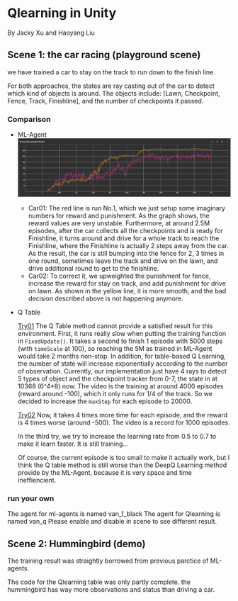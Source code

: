 # Qlearning in Unity
By Jacky Xu and Haoyang Liu

## Scene 1: the car racing (playground scene)
we have trained a car to stay on the track to run down to the finish line. 

For both approaches, the states are ray casting out of the car to detect which kind of objects is around. The objects include: [Lawn, Checkpoint, Fence, Track, Finishline], and the number of checkpoints it passed.

### Comparison
- ML-Agent
![Reward](car_ml.png)
  - Car01:
The red line is run No.1, which we just setup some imaginary numbers for reward and punishment. As the graph shows, the reward values are very unstable. Furthermore, at around 2.5M episodes, after the car collects all the checkpoints and is ready for Finishline, it turns around and drive for a whole track to reach the Finishline, where the Finishline is actually 2 steps away from the car. As the result, the car is still bumping into the fence for 2, 3 times in one round, sometimes leave the track and drive on the lawn, and drive additional round to get to the finishline.
  - Car02:
To correct it, we upweighted the punishment for fence, increase the reward for stay on track, and add punishment for drive on lawn. As shown in the yellow line, it is more smooth, and the bad decision described above is not happening anymore.
- Q Table

    [Try01](car_q.mp4)
    The Q Table method cannot provide a satisfied result for this environment. First, it runs really slow when putting the training function in `FixedUpdate()`. It takes a second to finish 1 episode with 5000 steps (with `timeScale` at 100), so reaching the 5M as trained in ML-Agent would take 2 months non-stop. In addition, for table-based Q Learning, the number of state will increase exponentially according to the number of observation. Currently, our implementation just have 4 rays to detect 5 types of object and the checkpoint tracker from 0-7, the state in at 10368 (6^4*8) now. The video is the training at around 4000 episodes (reward around -100), which it only runs for 1/4 of the track. So we decided to increase the `maxStep` for each episode to 20000.
    
    [Try02](car_q2.mp4)
    Now, it takes 4 times more time for each episode, and the reward is 4 times worse (around -500). The video is a record for 1000 episodes.
    
    In the third try, we try to increase the learning rate from 0.5 to 0.7 to make it learn faster. It is still training...
    
    Of course, the current episode is too small to make it actually work, but I think the Q table method is still worse than the DeepQ Learning method provide by the ML-Agent, because it is very space and time ineffiencient.

### run your own
The agent for ml-agents is named van_1_black
The agent for Qlearning is named van_q
Please enable and disable in scene to see different result.


## Scene 2: Hummingbird (demo)
The training result was straightly borrowed from previous parctice of ML-agents.

The code for the Qlearning table was only partly complete. the hummingbird has way more observations and status than driving a car.
